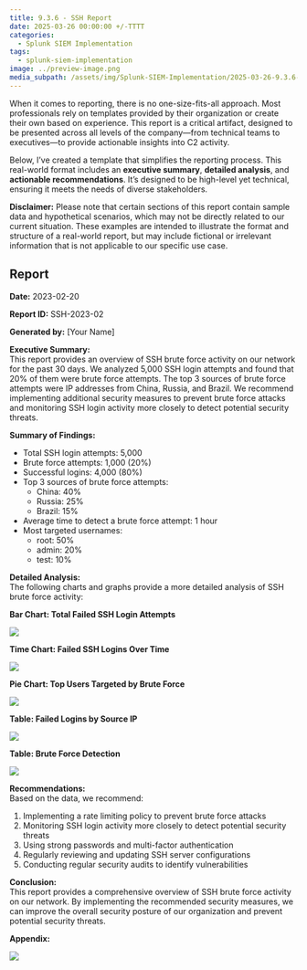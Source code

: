 ```yaml
---
title: 9.3.6 - SSH Report
date: 2025-03-26 00:00:00 +/-TTTT
categories:
  - Splunk SIEM Implementation
tags:
  - splunk-siem-implementation
image: ../preview-image.png
media_subpath: /assets/img/Splunk-SIEM-Implementation/2025-03-26-9.3.6---SSH-Report/
---
```


When it comes to reporting, there is no one-size-fits-all approach. Most professionals rely on templates provided by their organization or create their own based on experience. This report is a critical artifact, designed to be presented across all levels of the company—from technical teams to executives—to provide actionable insights into C2 activity.  
  
Below, I’ve created a template that simplifies the reporting process. This real-world format includes an **executive summary**, **detailed analysis**, and **actionable recommendations**. It’s designed to be high-level yet technical, ensuring it meets the needs of diverse stakeholders.  
  
**Disclaimer:** Please note that certain sections of this report contain sample data and hypothetical scenarios, which may not be directly related to our current situation. These examples are intended to illustrate the format and structure of a real-world report, but may include fictional or irrelevant information that is not applicable to our specific use case.

## Report  

**Date:** 2023-02-20  
  
**Report ID:** SSH-2023-02  
  
**Generated by:** [Your Name]  
  
**Executive Summary:**  
This report provides an overview of SSH brute force activity on our network for the past 30 days. We analyzed 5,000 SSH login attempts and found that 20% of them were brute force attempts. The top 3 sources of brute force attempts were IP addresses from China, Russia, and Brazil. We recommend implementing additional security measures to prevent brute force attacks and monitoring SSH login activity more closely to detect potential security threats.  
  
**Summary of Findings:**  
* Total SSH login attempts: 5,000  
* Brute force attempts: 1,000 (20%)  
* Successful logins: 4,000 (80%)  
* Top 3 sources of brute force attempts:  
	+ China: 40%    
	+ Russia: 25%  
	+ Brazil: 15%  
* Average time to detect a brute force attempt: 1 hour  
* Most targeted usernames:  
	+ root: 50%    
	+ admin: 20%  
	+ test: 10%  
  
**Detailed Analysis:**  
The following charts and graphs provide a more detailed analysis of SSH brute force activity:  
  
**Bar Chart: Total Failed SSH Login Attempts**

![](2025-03-26-9.3.6---SSH-Report-1.png)

**Time Chart: Failed SSH Logins Over Time**

![](2025-03-26-9.3.6---SSH-Report-2.png)

**Pie Chart: Top Users Targeted by Brute Force**

![](2025-03-26-9.3.6---SSH-Report-3.png)

**Table: Failed Logins by Source IP**

![](2025-03-26-9.3.6---SSH-Report-4.png)

**Table: Brute Force Detection**

![](2025-03-26-9.3.6---SSH-Report-5.png)

**Recommendations:**  
Based on the data, we recommend:  
1. Implementing a rate limiting policy to prevent brute force attacks  
2. Monitoring SSH login activity more closely to detect potential security threats  
3. Using strong passwords and multi-factor authentication  
4. Regularly reviewing and updating SSH server configurations  
5. Conducting regular security audits to identify vulnerabilities  
  
**Conclusion:**  
This report provides a comprehensive overview of SSH brute force activity on our network. By implementing the recommended security measures, we can improve the overall security posture of our organization and prevent potential security threats.  
  
**Appendix:**  
  
![](2025-03-26-9.3.6---SSH-Report-6.png)


